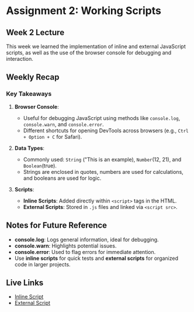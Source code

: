 # Assignment 2: Working Scripts

## Week 2 Lecture
This week we learned the implementation of inline and external JavaScript scripts, as well as the use of the browser console for debugging and interaction.

## Weekly Recap
### Key Takeaways
1. **Browser Console**:
   - Useful for debugging JavaScript using methods like `console.log`, `console.warn`, and `console.error`.
   - Different shortcuts for opening DevTools across browsers (e.g., `Ctrl + Option + C` for Safari).

2. **Data Types**:
   - Commonly used: `String` ("This is an example), `Number`(12, 21), and `Boolean`(true).
   - Strings are enclosed in quotes, numbers are used for calculations, and booleans are used for logic.

3. **Scripts**:
   - **Inline Scripts**: Added directly within `<script>` tags in the HTML.
   - **External Scripts**: Stored in `.js` files and linked via `<script src>`.

## Notes for Future Reference
- **console.log**: Logs general information, ideal for debugging.
- **console.warn**: Highlights potential issues.
- **console.error**: Used to flag errors for immediate attention.
- Use **inline scripts** for quick tests and **external scripts** for organized code in larger projects.


## Live Links
- [Inline Script](https://dshin02.github.io/NEWM-N-220/Homework-2/Inline.html)
- [External Script](https://dshin02.github.io/NEWM-N-220/Homework-2/external.html)
